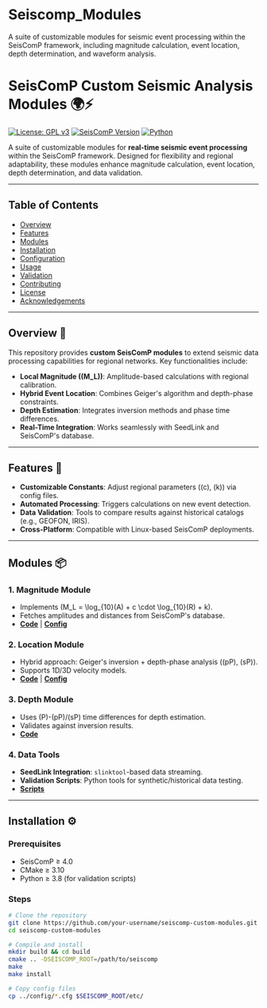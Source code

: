# Seiscomp_Modules
A suite of customizable modules for seismic event processing within the SeisComP framework, including magnitude calculation, event location, depth determination, and waveform analysis.

# SeisComP Custom Seismic Analysis Modules 🌍⚡

[![License: GPL v3](https://img.shields.io/badge/License-GPLv3-blue.svg)](https://www.gnu.org/licenses/gpl-3.0)
[![SeisComP Version](https://img.shields.io/badge/SeisComP-4.0+-green.svg)](https://www.seiscomp.de/)
[![Python](https://img.shields.io/badge/Python-3.8%2B-yellow.svg)](https://python.org)

A suite of customizable modules for **real-time seismic event processing** within the SeisComP framework. Designed for flexibility and regional adaptability, these modules enhance magnitude calculation, event location, depth determination, and data validation.

---

## Table of Contents
- [Overview](#overview)
- [Features](#features)
- [Modules](#modules)
- [Installation](#installation)
- [Configuration](#configuration)
- [Usage](#usage)
- [Validation](#validation)
- [Contributing](#contributing)
- [License](#license)
- [Acknowledgements](#acknowledgements)

---

## Overview 📌
This repository provides **custom SeisComP modules** to extend seismic data processing capabilities for regional networks. Key functionalities include:
- **Local Magnitude (\(M_L\))**: Amplitude-based calculations with regional calibration.
- **Hybrid Event Location**: Combines Geiger's algorithm and depth-phase constraints.
- **Depth Estimation**: Integrates inversion methods and phase time differences.
- **Real-Time Integration**: Works seamlessly with SeedLink and SeisComP's database.

---

## Features 🚀
- **Customizable Constants**: Adjust regional parameters (\(c\), \(k\)) via config files.
- **Automated Processing**: Triggers calculations on new event detection.
- **Data Validation**: Tools to compare results against historical catalogs (e.g., GEOFON, IRIS).
- **Cross-Platform**: Compatible with Linux-based SeisComP deployments.

---

## Modules 📦

### 1. Magnitude Module
- Implements \(M_L = \log_{10}(A) + c \cdot \log_{10}(R) + k\).
- Fetches amplitudes and distances from SeisComP's database.
- **[Code](src/magnitude_module.cpp)** | **[Config](config/magnitude_module.cfg)**

### 2. Location Module
- Hybrid approach: Geiger's inversion + depth-phase analysis (\(pP\), \(sP\)).
- Supports 1D/3D velocity models.
- **[Code](src/location_module.cpp)** | **[Config](config/location_module.cfg)**

### 3. Depth Module
- Uses \(P\)-\(pP\)/\(sP\) time differences for depth estimation.
- Validates against inversion results.
- **[Code](src/depth_module.cpp)**

### 4. Data Tools
- **SeedLink Integration**: `slinktool`-based data streaming.
- **Validation Scripts**: Python tools for synthetic/historical data testing.
- **[Scripts](scripts/)**

---

## Installation ⚙️

### Prerequisites
- SeisComP ≥ 4.0
- CMake ≥ 3.10
- Python ≥ 3.8 (for validation scripts)

### Steps
```bash
# Clone the repository
git clone https://github.com/your-username/seiscomp-custom-modules.git
cd seiscomp-custom-modules

# Compile and install
mkdir build && cd build
cmake .. -DSEISCOMP_ROOT=/path/to/seiscomp
make
make install

# Copy config files
cp ../config/*.cfg $SEISCOMP_ROOT/etc/
